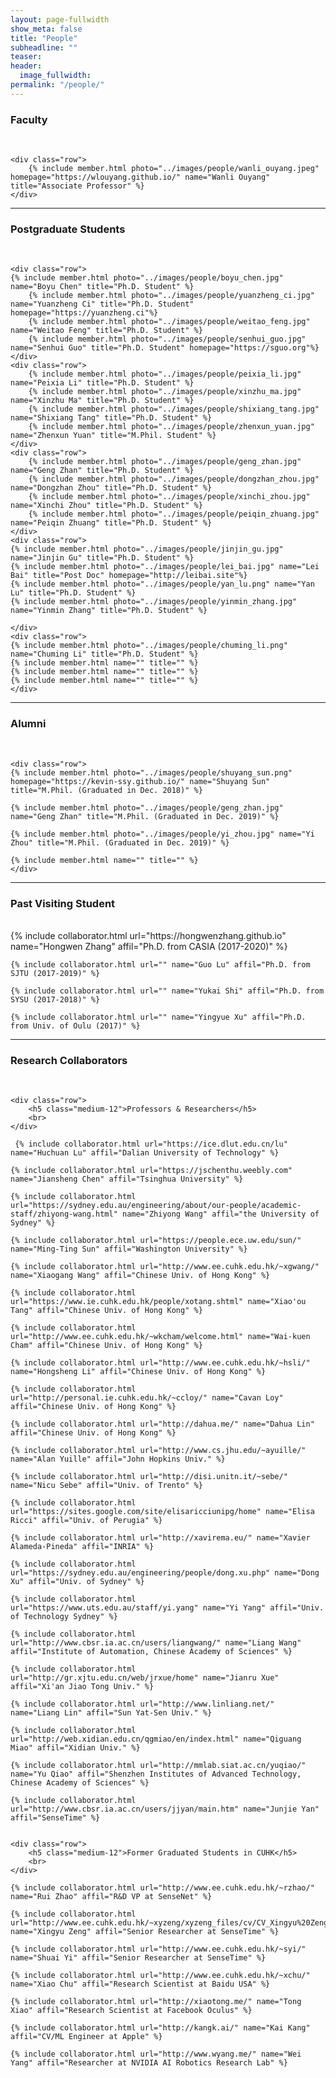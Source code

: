 ```yaml
---
layout: page-fullwidth
show_meta: false
title: "People"
subheadline: ""
teaser:
header:
  image_fullwidth:
permalink: "/people/"
---
```


<div class="row">
	<div class="row">
		<h3>Faculty</h3>
		<br/>
	</div>
	
	<div class="row">
		{% include member.html photo="../images/people/wanli_ouyang.jpeg" homepage="https://wlouyang.github.io/" name="Wanli Ouyang" title="Associate Professor" %}
	</div>

</div>

---

<div class="row">
	<div class="row">
		<h3 class="medium-12">Postgraduate Students</h3>
		<br/>
	</div>
    
    <div class="row">
    {% include member.html photo="../images/people/boyu_chen.jpg" name="Boyu Chen" title="Ph.D. Student" %}
		{% include member.html photo="../images/people/yuanzheng_ci.jpg" name="Yuanzheng Ci" title="Ph.D. Student" homepage="https://yuanzheng.ci"%}
		{% include member.html photo="../images/people/weitao_feng.jpg" name="Weitao Feng" title="Ph.D. Student" %}
		{% include member.html photo="../images/people/senhui_guo.jpg" name="Senhui Guo" title="Ph.D. Student" homepage="https://sguo.org"%}
    </div>
    <div class="row">
		{% include member.html photo="../images/people/peixia_li.jpg" name="Peixia Li" title="Ph.D. Student" %}
		{% include member.html photo="../images/people/xinzhu_ma.jpg" name="Xinzhu Ma" title="Ph.D. Student" %}
		{% include member.html photo="../images/people/shixiang_tang.jpg" name="Shixiang Tang" title="Ph.D. Student" %}
		{% include member.html photo="../images/people/zhenxun_yuan.jpg" name="Zhenxun Yuan" title="M.Phil. Student" %}
    </div>
    <div class="row">
		{% include member.html photo="../images/people/geng_zhan.jpg" name="Geng Zhan" title="Ph.D. Student" %}
		{% include member.html photo="../images/people/dongzhan_zhou.jpg" name="Dongzhan Zhou" title="Ph.D. Student" %}
		{% include member.html photo="../images/people/xinchi_zhou.jpg" name="Xinchi Zhou" title="Ph.D. Student" %}
		{% include member.html photo="../images/people/peiqin_zhuang.jpg" name="Peiqin Zhuang" title="Ph.D. Student" %}
    </div>
    <div class="row">
    {% include member.html photo="../images/people/jinjin_gu.jpg" name="Jinjin Gu" title="Ph.D. Student" %}
    {% include member.html photo="../images/people/lei_bai.jpg" name="Lei Bai" title="Post Doc" homepage="http://leibai.site"%}
    {% include member.html photo="../images/people/yan_lu.png" name="Yan Lu" title="Ph.D. Student" %}
    {% include member.html photo="../images/people/yinmin_zhang.jpg" name="Yinmin Zhang" title="Ph.D. Student" %}
  
    </div>
    <div class="row">
    {% include member.html photo="../images/people/chuming_li.png" name="Chuming Li" title="Ph.D. Student" %}
    {% include member.html name="" title="" %}
    {% include member.html name="" title="" %}
    {% include member.html name="" title="" %}
    </div>
</div>

---

<!-- <div class="row">
	<div class="row">
		<h3 class="medium-12">Visiting Students</h3>
		<br/>
	</div>

    <div class="row">
      {% include member.html name="" title="" %}
    	{% include member.html name="" title="" %}
    	{% include member.html name="" title="" %}
    </div>

</div> -->

<!-- --- -->

<div class="row">
	<div class="row">
		<h3 class="medium-12">Alumni</h3>
		<br/>
	</div>

    <div class="row">
    {% include member.html photo="../images/people/shuyang_sun.png" homepage="https://kevin-ssy.github.io/" name="Shuyang Sun" title="M.Phil. (Graduated in Dec. 2018)" %}

    {% include member.html photo="../images/people/geng_zhan.jpg" name="Geng Zhan" title="M.Phil. (Graduated in Dec. 2019)" %}

    {% include member.html photo="../images/people/yi_zhou.jpg" name="Yi Zhou" title="M.Phil. (Graduated in Dec. 2019)" %}

    {% include member.html name="" title="" %}
    </div>

</div>

---

<div class="row">
	<div class="row">
		<h3 class="medium-12">Past Visiting Student</h3>
		<br/>
	</div>
    {% include collaborator.html url="https://hongwenzhang.github.io" name="Hongwen Zhang" affil="Ph.D. from CASIA (2017-2020)" %}

    {% include collaborator.html url="" name="Guo Lu" affil="Ph.D. from SJTU (2017-2019)" %}

    {% include collaborator.html url="" name="Yukai Shi" affil="Ph.D. from SYSU (2017-2018)" %}

    {% include collaborator.html url="" name="Yingyue Xu" affil="Ph.D. from Univ. of Oulu (2017)" %}

</div>

---

<div class="row">
	<div class="row">
		<h3 class="medium-12">Research Collaborators</h3>
		<br>
	</div>

    <div class="row">
    	<h5 class="medium-12">Professors & Researchers</h5>
    	<br>
    </div>

     {% include collaborator.html url="https://ice.dlut.edu.cn/lu" name="Huchuan Lu" affil="Dalian University of Technology" %}

    {% include collaborator.html url="https://jschenthu.weebly.com" name="Jiansheng Chen" affil="Tsinghua University" %}

    {% include collaborator.html url="https://sydney.edu.au/engineering/about/our-people/academic-staff/zhiyong-wang.html" name="Zhiyong Wang" affil="the University of Sydney" %}

    {% include collaborator.html url="https://people.ece.uw.edu/sun/" name="Ming-Ting Sun" affil="Washington University" %}

    {% include collaborator.html url="http://www.ee.cuhk.edu.hk/~xgwang/" name="Xiaogang Wang" affil="Chinese Univ. of Hong Kong" %}

    {% include collaborator.html url="https://www.ie.cuhk.edu.hk/people/xotang.shtml" name="Xiao'ou Tang" affil="Chinese Univ. of Hong Kong" %}

    {% include collaborator.html url="http://www.ee.cuhk.edu.hk/~wkcham/welcome.html" name="Wai-kuen Cham" affil="Chinese Univ. of Hong Kong" %}

    {% include collaborator.html url="http://www.ee.cuhk.edu.hk/~hsli/" name="Hongsheng Li" affil="Chinese Univ. of Hong Kong" %}

    {% include collaborator.html url="http://personal.ie.cuhk.edu.hk/~ccloy/" name="Cavan Loy" affil="Chinese Univ. of Hong Kong" %}

    {% include collaborator.html url="http://dahua.me/" name="Dahua Lin" affil="Chinese Univ. of Hong Kong" %}

    {% include collaborator.html url="http://www.cs.jhu.edu/~ayuille/" name="Alan Yuille" affil="John Hopkins Univ." %}

    {% include collaborator.html url="http://disi.unitn.it/~sebe/" name="Nicu Sebe" affil="Univ. of Trento" %}

    {% include collaborator.html url="https://sites.google.com/site/elisaricciunipg/home" name="Elisa Ricci" affil="Univ. of Perugia" %}

    {% include collaborator.html url="http://xavirema.eu/" name="Xavier Alameda-Pineda" affil="INRIA" %}

    {% include collaborator.html url="https://sydney.edu.au/engineering/people/dong.xu.php" name="Dong Xu" affil="Univ. of Sydney" %}

    {% include collaborator.html url="https://www.uts.edu.au/staff/yi.yang" name="Yi Yang" affil="Univ. of Technology Sydney" %}

    {% include collaborator.html url="http://www.cbsr.ia.ac.cn/users/liangwang/" name="Liang Wang" affil="Institute of Automation, Chinese Academy of Sciences" %}

    {% include collaborator.html url="http://gr.xjtu.edu.cn/web/jrxue/home" name="Jianru Xue" affil="Xi'an Jiao Tong Univ." %}

    {% include collaborator.html url="http://www.linliang.net/" name="Liang Lin" affil="Sun Yat-Sen Univ." %}

    {% include collaborator.html url="http://web.xidian.edu.cn/qgmiao/en/index.html" name="Qiguang Miao" affil="Xidian Univ." %}

    {% include collaborator.html url="http://mmlab.siat.ac.cn/yuqiao/" name="Yu Qiao" affil="Shenzhen Institutes of Advanced Technology, Chinese Academy of Sciences" %}

    {% include collaborator.html url="http://www.cbsr.ia.ac.cn/users/jjyan/main.htm" name="Junjie Yan" affil="SenseTime" %}


    <div class="row">
    	<h5 class="medium-12">Former Graduated Students in CUHK</h5>
    	<br>
    </div>

    {% include collaborator.html url="http://www.ee.cuhk.edu.hk/~rzhao/" name="Rui Zhao" affil="R&D VP at SenseNet" %}

    {% include collaborator.html url="http://www.ee.cuhk.edu.hk/~xyzeng/xyzeng_files/cv/CV_Xingyu%20Zeng.pdf" name="Xingyu Zeng" affil="Senior Researcher at SenseTime" %}

    {% include collaborator.html url="http://www.ee.cuhk.edu.hk/~syi/" name="Shuai Yi" affil="Senior Researcher at SenseTime" %}

    {% include collaborator.html url="http://www.ee.cuhk.edu.hk/~xchu/" name="Xiao Chu" affil="Research Scientist at Baidu USA" %}

    {% include collaborator.html url="http://xiaotong.me/" name="Tong Xiao" affil="Research Scientist at Facebook Oculus" %}

    {% include collaborator.html url="http://kangk.ai/" name="Kai Kang" affil="CV/ML Engineer at Apple" %}

    {% include collaborator.html url="http://www.wyang.me/" name="Wei Yang" affil="Researcher at NVIDIA AI Robotics Research Lab" %}

</div>
